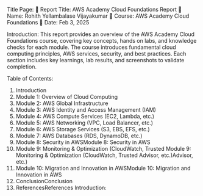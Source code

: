 Title Page:
 Report Title: AWS Academy Cloud Foundations Report
 Name: Rohith Yellambalase Vijayakumar
 Course: AWS Academy Cloud Foundations
 Date: Feb 3, 2025



Introduction:
This report provides an overview of the AWS Academy Cloud Foundations course,
covering key concepts, hands on labs, and knowledge checks for each module. The
course introduces fundamental cloud computing principles, AWS services, security,
and best practices. Each section includes key learnings, lab results, and screenshots
to validate completion.

Table of Contents:
1. Introduction
2. Module 1: Overview of Cloud Computing
3. Module 2: AWS Global Infrastructure
4. Module 3: AWS Identity and Access Management (IAM)
5. Module 4: AWS Compute Services (EC2, Lambda, etc.)
6. Module 5: AWS Networking (VPC, Load Balancer, etc.)
7. Module 6: AWS Storage Services (S3, EBS, EFS, etc.)
8. Module 7: AWS Databases (RDS, DynamoDB, etc.)
9. Module 8: Security in AWSModule 8: Security in AWS
10. Module 9: Monitoring & Optimization (CloudWatch, Trusted Module 9: Monitoring & Optimization (CloudWatch, Trusted Advisor, etc.)Advisor, etc.)
11. Module 10: Migration and Innovation in AWSModule 10: Migration and Innovation in AWS
12. ConclusionConclusion
13. ReferencesReferences
Introduction:
